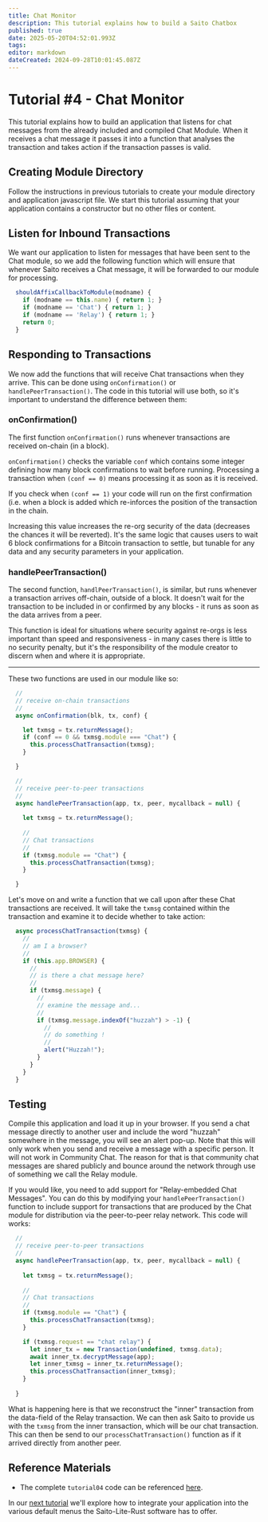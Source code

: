 ```yaml
---
title: Chat Monitor
description: This tutorial explains how to build a Saito Chatbox 
published: true
date: 2025-05-20T04:52:01.993Z
tags: 
editor: markdown
dateCreated: 2024-09-28T10:01:45.087Z
---
```


# Tutorial #4 - Chat Monitor

This tutorial explains how to build an application that listens for chat messages from the already included and compiled Chat Module. When it receives a chat message it passes it into a function that analyses the transaction and takes action if the transaction passes is valid.

## Creating Module Directory

Follow the instructions in previous tutorials to create your module directory and application javascript file.  We start this tutorial assuming that your application contains a constructor but no other files or content.

## Listen for Inbound Transactions

We want our application to listen for messages that have been sent to the Chat module, so we add the following function which will ensure that whenever Saito receives a Chat message, it will be forwarded to our module for processing.

```js
  shouldAffixCallbackToModule(modname) {
    if (modname == this.name) { return 1; }
    if (modname == 'Chat') { return 1; }
    if (modname == 'Relay') { return 1; }
    return 0;
  }
  ```

## Responding to Transactions

We now add the functions that will receive Chat transactions when they arrive. This can be done using `onConfirmation()` or `handlePeerTransaction()`. The code in this tutorial will use both, so it's important to understand the difference between them:

### onConfirmation()

The first function `onConfirmation()` runs whenever transactions are received on-chain (in a block).

`onConfirmation()` checks the variable `conf` which contains some integer defining how many block confirmations to wait before running. Processing a transaction when `(conf == 0)` means processing it as soon as it is received. 

If you check when `(conf == 1)` your code will run on the first confirmation (i.e. when a block is added which re-inforces the position of the transaction in the chain. 

Increasing this value increases the re-org security of the data (decreases the chances it will be reverted). It's the same logic that causes users to wait 6 block confirmations for a Bitcoin transaction to settle, but tunable for any data and any security parameters in your application.

### handlePeerTransaction()

The second function, `handlPeerTransaction()`, is similar, but runs whenever a transaction arrives off-chain, outside of a block. It doesn't wait for the transaction to be included in or confirmed by any blocks - it runs as soon as the data arrives from a peer.

This function is ideal for situations where security against re-orgs is less important than speed and responsiveness - in many cases there is little to no security penalty, but it's the responsibility of the module creator to discern when and where it is appropriate.

<hr>

These two functions are used in our module like so:

<!-- Unlike `onConfirmation()`, it doesn't wait for any block confirmations and runs as soon as the transaction data arrives. -->
```js
  //
  // receive on-chain transactions
  //
  async onConfirmation(blk, tx, conf) {

    let txmsg = tx.returnMessage();
    if (conf == 0 && txmsg.module === "Chat") {
      this.processChatTransaction(txmsg);
    }  

  }

  //
  // receive peer-to-peer transactions
  //
  async handlePeerTransaction(app, tx, peer, mycallback = null) {  
  
    let txmsg = tx.returnMessage();
      
    //
    // Chat transactions
    //
    if (txmsg.module == "Chat") {
      this.processChatTransaction(txmsg);
    }

  }
 ```
 

Let's move on and write a function that we call upon after these Chat transactions are received. It will take the `txmsg` contained within the transaction and examine it to decide whether to take action:
 
```js
  async processChatTransaction(txmsg) {
    //
    // am I a browser?
    //
    if (this.app.BROWSER) {
      //
      // is there a chat message here?
      //
      if (txmsg.message) {
        //
        // examine the message and...
        //
        if (txmsg.message.indexOf("huzzah") > -1) {
          //
          // do something !
          //
          alert("Huzzah!");
        }
      }
    }
  }
 ```
 
## Testing

Compile this application and load it up in your browser. If you send a chat message directly to another user and include the word "huzzah" somewhere in the message, you will see an alert pop-up. Note that this will only work when you send and receive a message with a specific person. It will not work in Community Chat. The reason for that is that community chat messages are shared publicly and bounce around the network through use of something we call the Relay module.

If you would like, you need to add support for "Relay-embedded Chat Messages". You can do this by modifying your `handlePeerTransaction()` function to include support for transactions that are produced by the Chat module for distribution via the peer-to-peer relay network. This code will works:

```js
  //
  // receive peer-to-peer transactions
  //
  async handlePeerTransaction(app, tx, peer, mycallback = null) {  
  
    let txmsg = tx.returnMessage();
      
    //
    // Chat transactions
    //
    if (txmsg.module == "Chat") {
      this.processChatTransaction(txmsg);
    }

    if (txmsg.request == "chat relay") {
      let inner_tx = new Transaction(undefined, txmsg.data);
      await inner_tx.decryptMessage(app);
      let inner_txmsg = inner_tx.returnMessage();
      this.processChatTransaction(inner_txmsg);
    } 
    
  }
 ```

What is happening here is that we reconstruct the "inner" transaction from the data-field of the Relay transaction. We can then ask Saito to provide us with the ```txmsg``` from the inner transaction, which will be our chat transaction. This can then be send to our ```processChatTransaction()``` function as if it arrived directly from another peer.


## Reference Materials

- The complete `tutorial04` code can be referenced [here](https://github.com/SaitoTech/saito-lite-rust/tree/master/mods/tutorial04).
<!--
If you would like to test this application without compiling it yourself, you can find a pre-packaged version available for installation into your browser here. Download the file and drag-and-drop it into your browser. The See here for instructions on compiling your own application into this portable format.

You can find the complete source code associated with this tutorial in the default `/mods` directory.  Alternately, you can access all of the files in this tutorial by downloading this [ZIP file](/tutorial04.zip). Or just download this application as a [precompiled Saito module](/) and install it into your wallet.
-->

In our [next tutorial](/tech/tutorials/05) we'll explore how to integrate your application into the various default menus the Saito-Lite-Rust software has to offer.

